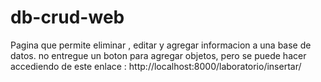 # db-crud-web
Pagina que permite eliminar , editar y agregar informacion a una base de datos.
no entregue un boton para agregar objetos, pero se puede hacer accediendo de este enlace : http://localhost:8000/laboratorio/insertar/
